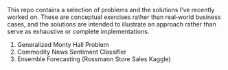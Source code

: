 This repo contains a selection of problems and the solutions I’ve recently worked on. These are conceptual exercises rather than real‑world business cases, and the solutions are intended to illustrate an approach rather than serve as exhaustive or complete implementations.

1. Generalized Monty Hall Problem
2. Commodity News Sentiment Classifier
3. Ensemble Forecasting (Rossmann Store Sales Kaggle)

